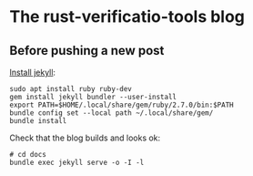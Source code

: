 # The rust-verificatio-tools blog

## Before pushing a new post

[Install jekyll](https://jekyllrb.com/docs/):

``` shell
sudo apt install ruby ruby-dev
gem install jekyll bundler --user-install
export PATH=$HOME/.local/share/gem/ruby/2.7.0/bin:$PATH
bundle config set --local path ~/.local/share/gem/
bundle install
```

Check that the blog builds and looks ok:

``` shell
# cd docs
bundle exec jekyll serve -o -I -l
```
